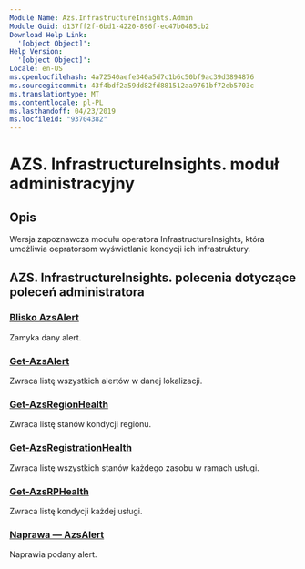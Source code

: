 ```yaml
---
Module Name: Azs.InfrastructureInsights.Admin
Module Guid: d137ff2f-6bd1-4220-896f-ec47b0485cb2
Download Help Link:
  '[object Object]': 
Help Version:
  '[object Object]': 
Locale: en-US
ms.openlocfilehash: 4a72540aefe340a5d7c1b6c50bf9ac39d3894876
ms.sourcegitcommit: 43f4bdf2a59dd82fd881512aa9761bf72eb5703c
ms.translationtype: MT
ms.contentlocale: pl-PL
ms.lasthandoff: 04/23/2019
ms.locfileid: "93704382"
---
```

# AZS. InfrastructureInsights. moduł administracyjny
## Opis
Wersja zapoznawcza modułu operatora InfrastructureInsights, która umożliwia oepratorsom wyświetlanie kondycji ich infrastruktury.

## AZS. InfrastructureInsights. polecenia dotyczące poleceń administratora
### [Blisko AzsAlert](Close-AzsAlert.md)
Zamyka dany alert.

### [Get-AzsAlert](Get-AzsAlert.md)
Zwraca listę wszystkich alertów w danej lokalizacji.

### [Get-AzsRegionHealth](Get-AzsRegionHealth.md)
Zwraca listę stanów kondycji regionu.

### [Get-AzsRegistrationHealth](Get-AzsRegistrationHealth.md)
Zwraca listę wszystkich stanów każdego zasobu w ramach usługi.

### [Get-AzsRPHealth](Get-AzsRPHealth.md)
Zwraca listę kondycji każdej usługi.

### [Naprawa — AzsAlert](Repair-AzsAlert.md)
Naprawia podany alert.

